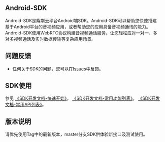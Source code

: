## Android-SDK

Android-SDK是紫荆云平台Android端SDK。Android-SDK可以帮助您快速搭建基于Android平台的音视频应用，或者帮助您的应用具备音视频通讯的能力。Android-SDK使用WebRTC协议构建音视频通话服务，让您轻松应对一对一、多对多视频通话及实时数据传输等复杂应用场景。

## 问题反馈

* 任何关于SDK的问题，您可以在[Issues](https://github.com/zijingcloud/Android-SDK/issues/new)中反馈。

## SDK使用

参见
[《SDK开发文档-快速开始》](https://github.com/zijingcloud/Android-SDK/blob/master/Docs/SDK开发文档-快速开始.md)。
[《SDK开发文档-常用功能列表》](https://github.com/zijingcloud/Android-SDK/blob/master/Docs/SDK开发文档-常用功能列表.md)。
[《SDK开发文档-常用API列表》](https://github.com/zijingcloud/Android-SDK/blob/master/Docs/SDK开发文档-常用API列表.md)。

## 版本说明
请优先使用Tag中的最新版本，master分支SDK供体验新接口及测试使用。

